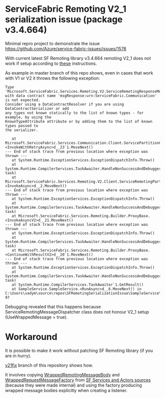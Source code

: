 # ServiceFabric Remoting V2_1 serialization issue (package v3.4.664) 
Minimal repro project to demonstrate the issue https://github.com/Azure/service-fabric-issues/issues/1578

With current latest SF Remoting library v3.4.664 remoting V2_1 does not work if setup according to [these](https://docs.microsoft.com/en-us/azure/service-fabric/service-fabric-reliable-services-communication-remoting#use-the-remoting-v2-interface-compatible-stack) instructions.

As example in master branch of this repo shows, even in cases that work with V1 or V2 it throws the following exception:
```
Type 'Microsoft.ServiceFabric.Services.Remoting.V2.ServiceRemotingResponseMessageBody'
with data contract name 'msgResponse:urn:ServiceFabric.Communication' is not expected.
Consider using a DataContractResolver if you are using DataContractSerializer or add
any types not known statically to the list of known types - for example, by using the
KnownTypeAttribute attribute or by adding them to the list of known types passed to
the serializer.

   at Microsoft.ServiceFabric.Services.Communication.Client.ServicePartitionClient`1.<InvokeWithRetryAsync>d__23`1.MoveNext()
--- End of stack trace from previous location where exception was thrown ---
   at System.Runtime.ExceptionServices.ExceptionDispatchInfo.Throw()
   at System.Runtime.CompilerServices.TaskAwaiter.HandleNonSuccessAndDebuggerNotification(Task task)
   at Microsoft.ServiceFabric.Services.Remoting.V2.Client.ServiceRemotingPartitionClient.<InvokeAsync>d__2.MoveNext()
--- End of stack trace from previous location where exception was thrown ---
   at System.Runtime.ExceptionServices.ExceptionDispatchInfo.Throw()
   at System.Runtime.CompilerServices.TaskAwaiter.HandleNonSuccessAndDebuggerNotification(Task task)
   at Microsoft.ServiceFabric.Services.Remoting.Builder.ProxyBase.<InvokeAsyncV2>d__21.MoveNext()
--- End of stack trace from previous location where exception was thrown ---
   at System.Runtime.ExceptionServices.ExceptionDispatchInfo.Throw()
   at System.Runtime.CompilerServices.TaskAwaiter.HandleNonSuccessAndDebuggerNotification(Task task)
   at Microsoft.ServiceFabric.Services.Remoting.Builder.ProxyBase.<ContinueWithResultV2>d__20`1.MoveNext()
--- End of stack trace from previous location where exception was thrown ---
   at System.Runtime.ExceptionServices.ExceptionDispatchInfo.Throw()
   at System.Runtime.CompilerServices.TaskAwaiter.HandleNonSuccessAndDebuggerNotification(Task task)
   at System.Runtime.CompilerServices.TaskAwaiter`1.GetResult()
   at SampleService.SampleService.<RunAsync>d__6.MoveNext() in C:\Users\vadym\source\repos\SFRemotingSerializationIssue\SampleService\SampleService.cs:line 97
```

Debugging revealed that this happens because ServiceRemotingMessageDispatcher class does not honour V2_1 setup (UseWrappedMessage = true).

# Workaround
It is possible to make it work without patching SF Remoting library (if you are in hurry).

[v21fix](https://github.com/vskh/sf-remoting-serialization-issue/tree/v21fix) branch of this repository shows how.

It involves copying [WrappedRemotingMessageBody](https://github.com/vskh/sf-remoting-serialization-issue/blob/v21fix/SampleService/Sfrv21fix/WrappedRemotingMessageBody.cs) 
and [WrappedRequestMessageFactory](https://github.com/vskh/sf-remoting-serialization-issue/blob/v21fix/SampleService/Sfrv21fix/WrappedRequestMessageFactory.cs)
from [SF Services and Actors sources](https://github.com/microsoft/service-fabric-services-and-actors-dotnet/tree/b19956611ca2022c64551ccca54c50277e18422a/src/Microsoft.ServiceFabric.Services.Remoting/V2) 
(because they were made internal) and using the factory producing wrapped message bodies explicitly when creating a listener.
